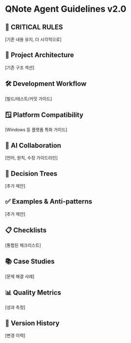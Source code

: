 # QNote Agent Guidelines v2.0

## 🚨 CRITICAL RULES
[기존 내용 유지, 더 시각적으로]

## 📐 Project Architecture
[기존 구조 섹션]

## 🛠️ Development Workflow
[빌드/테스트/커밋 가이드]

## 🪟 Platform Compatibility
[Windows 등 플랫폼 특화 가이드]

## 🤖 AI Collaboration
[언어, 원칙, 수정 가이드라인]

## 🤔 Decision Trees
[추가 제안]

## ✅ Examples & Anti-patterns
[추가 제안]

## 📋 Checklists
[통합된 체크리스트]

## 📚 Case Studies
[문제 해결 사례]

## 📊 Quality Metrics
[성과 측정]

## 📖 Version History
[변경 이력]